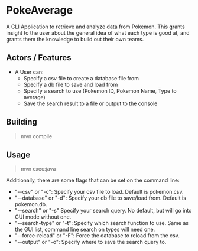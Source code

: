 # PokeAverage
A CLI Application to retrieve and analyze data from Pokemon. This grants insight to the user about the general idea of what each type is good at, and grants them the knowledge to build out their own teams.


## Actors / Features
- A User can:
	- Specify a csv file to create a database file from
	- Specify a db file to save and load from
	- Specify a search to use (Pokemon ID, Pokemon Name, Type to average)
	- Save the search result to a file or output to the console

## Building
>mvn compile

## Usage
>mvn exec:java

Additionally, there are some flags that can be set on the command line:
- "--csv" or "-c": Specify your csv file to load. Default is pokemon.csv.
- "--database" or "-d": Specify your db file to save/load from. Default is pokemon.db.
- "--search" or "-s" Specify your search query. No default, but will go into GUI mode without one.
- "--search-type" or "-t": Specify which search function to use. Same as the GUI list, command line search on types will need one.
- "--force-reload" or "-F": Force the database to reload from the csv.
- "--output" or "-o": Specify where to save the search query to.
